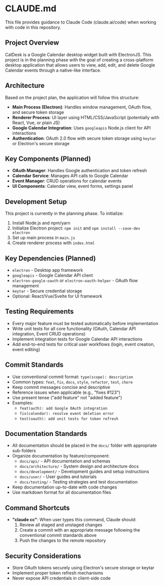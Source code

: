 # CLAUDE.md

This file provides guidance to Claude Code (claude.ai/code) when working with code in this repository.

## Project Overview

CalDesk is a Google Calendar desktop widget built with ElectronJS. This project is in the planning phase with the goal of creating a cross-platform desktop application that allows users to view, add, edit, and delete Google Calendar events through a native-like interface.

## Architecture

Based on the project plan, the application will follow this structure:

- **Main Process (Electron)**: Handles window management, OAuth flow, and secure token storage
- **Renderer Process**: UI layer using HTML/CSS/JavaScript (potentially with React, Vue, or plain JS)
- **Google Calendar Integration**: Uses `googleapis` Node.js client for API interactions
- **Authentication**: OAuth 2.0 flow with secure token storage using `keytar` or Electron's secure storage

## Key Components (Planned)

- **OAuth Manager**: Handles Google authentication and token refresh
- **Calendar Service**: Manages API calls to Google Calendar
- **Event Manager**: CRUD operations for calendar events
- **UI Components**: Calendar view, event forms, settings panel

## Development Setup

This project is currently in the planning phase. To initialize:

1. Install Node.js and npm/yarn
2. Initialize Electron project: `npm init` and `npm install --save-dev electron`
3. Set up main process in `main.js`
4. Create renderer process with `index.html`

## Key Dependencies (Planned)

- `electron` - Desktop app framework
- `googleapis` - Google Calendar API client
- `electron-google-oauth` or `electron-oauth-helper` - OAuth flow management
- `keytar` - Secure credential storage
- Optional: React/Vue/Svelte for UI framework

## Testing Requirements

- Every major feature must be tested automatically before implementation
- Write unit tests for all core functionality (OAuth, Calendar API integration, Event CRUD operations)
- Implement integration tests for Google Calendar API interactions
- Add end-to-end tests for critical user workflows (login, event creation, event editing)

## Commit Standards

- Use conventional commit format: `type(scope): description`
- Common types: `feat`, `fix`, `docs`, `style`, `refactor`, `test`, `chore`
- Keep commit messages concise and descriptive
- Reference issues when applicable (e.g., "fixes #123")
- Use present tense ("add feature" not "added feature")
- Examples:
  - `feat(auth): add Google OAuth integration`
  - `fix(calendar): resolve event deletion error`
  - `test(oauth): add unit tests for token refresh`

## Documentation Standards

- All documentation should be placed in the `docs/` folder with appropriate sub-folders
- Organize documentation by feature/component:
  - `docs/api/` - API documentation and schemas
  - `docs/architecture/` - System design and architecture docs
  - `docs/development/` - Development guides and setup instructions
  - `docs/user/` - User guides and tutorials
  - `docs/testing/` - Testing strategies and test documentation
- Keep documentation up-to-date with code changes
- Use markdown format for all documentation files

## Command Shortcuts

- **"claude cc"**: When user types this command, Claude should:
  1. Review all staged and unstaged changes
  2. Create a commit with an appropriate message following the conventional commit standards above
  3. Push the changes to the remote repository

## Security Considerations

- Store OAuth tokens securely using Electron's secure storage or keytar
- Implement proper token refresh mechanisms
- Never expose API credentials in client-side code